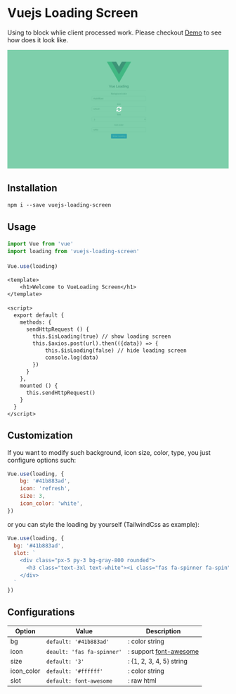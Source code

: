 # Vuejs Loading Screen 
Using to block whlie client processed work. Please checkout [Demo](https://helmab.github.io/vue-loading/) to see how does it look like.

![Screenshot](./src/assets/screenshot.png)

## Installation
```
npm i --save vuejs-loading-screen
```

## Usage
```js
import Vue from 'vue'
import loading from 'vuejs-loading-screen'

Vue.use(loading)
```

```vue
<template>
    <h1>Welcome to VueLoading Screen</h1>
</template>

<script>
  export default {
    methods: {
      sendHttpRequest () {
        this.$isLoading(true) // show loading screen
        this.$axios.post(url).then(({data}) => {
            this.$isLoading(false) // hide loading screen
            console.log(data)
        })
      }
    },
    mounted () {
      this.sendHttpRequest()
    }
  }
</script>
```

## Customization

If you want to modify such background, icon size, color, type, you just configure options such:

```js
Vue.use(loading, {
    bg: '#41b883ad',
    icon: 'refresh',
    size: 3,
    icon_color: 'white',
})
```

or you can style the loading by yourself (TailwindCss as example):

```js
Vue.use(loading, {
  bg: '#41b883ad',
  slot: `
    <div class="px-5 py-3 bg-gray-800 rounded">
      <h3 class="text-3xl text-white"><i class="fas fa-spinner fa-spin"></i> Loading...</h3>
    </div>
  `
})
```

## Configurations

| Option        | Value           | Description  |
| ------------- | -------------| -----|
| bg      | `default: '#41b883ad'` | : color string |
| icon      | `deault: 'fas fa-spinner'`      |   : support [font-awesome](https://www.npmjs.com/package/@fortawesome/fontawesome-free) |
| size | `default: '3'`      |    : {1, 2, 3, 4, 5} string |
| icon_color | `default: '#ffffff'`      |    : color string |
| slot | `default: font-awesome`      |    : raw html |
